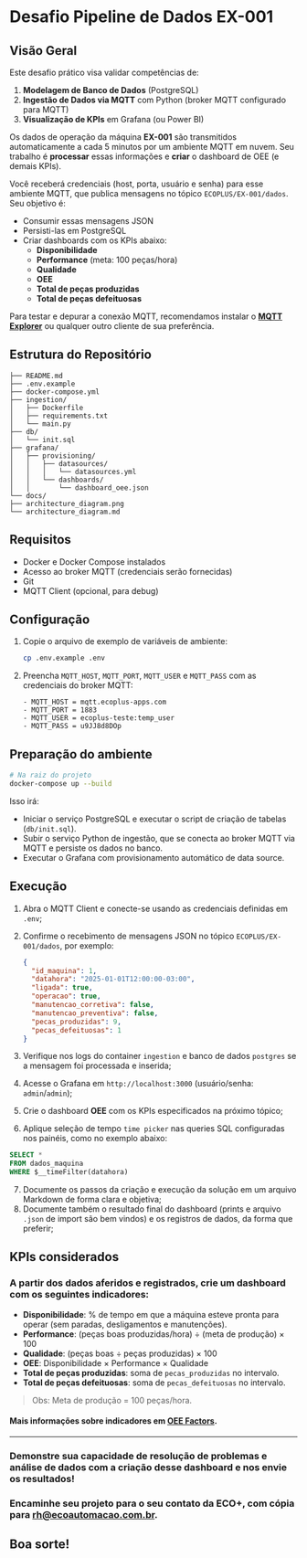 # Desafio Pipeline de Dados EX-001

## Visão Geral
Este desafio prático visa validar competências de:

1. **Modelagem de Banco de Dados** (PostgreSQL)
2. **Ingestão de Dados via MQTT** com Python (broker MQTT configurado para MQTT)
3. **Visualização de KPIs** em Grafana (ou Power BI)

Os dados de operação da máquina **EX-001** são transmitidos automaticamente a cada 5 minutos por um ambiente MQTT em nuvem. Seu trabalho é **processar** essas informações e **criar** o dashboard de OEE (e demais KPIs).

Você receberá credenciais (host, porta, usuário e senha) para esse ambiente MQTT, que publica mensagens no tópico `ECOPLUS/EX-001/dados`. Seu objetivo é:

- Consumir essas mensagens JSON
- Persisti-las em PostgreSQL
- Criar dashboards com os KPIs abaixo:
  - **Disponibilidade**
  - **Performance** (meta: 100 peças/hora)
  - **Qualidade**
  - **OEE**
  - **Total de peças produzidas**
  - **Total de peças defeituosas**

Para testar e depurar a conexão MQTT, recomendamos instalar o [**MQTT Explorer**](https://mqtt-explorer.com) ou qualquer outro cliente de sua preferência.

## Estrutura do Repositório

```
├── README.md
├── .env.example
├── docker-compose.yml
├── ingestion/
│   ├── Dockerfile
│   ├── requirements.txt
│   └── main.py
├── db/
│   └── init.sql
├── grafana/
│   ├── provisioning/
│   │   ├── datasources/
│   │   │   └── datasources.yml
│   │   └── dashboards/
│   │       └── dashboard_oee.json
└── docs/
├── architecture_diagram.png
└── architecture_diagram.md
```

## Requisitos
- Docker e Docker Compose instalados
- Acesso ao broker MQTT (credenciais serão fornecidas)
- Git
- MQTT Client (opcional, para debug)

## Configuração
1. Copie o arquivo de exemplo de variáveis de ambiente:
    ```bash
    cp .env.example .env
    ```

2. Preencha `MQTT_HOST`, `MQTT_PORT`, `MQTT_USER` e `MQTT_PASS` com as credenciais do broker MQTT:
    ```
    - MQTT_HOST = mqtt.ecoplus-apps.com
    - MQTT_PORT = 1883
    - MQTT_USER = ecoplus-teste:temp_user
    - MQTT_PASS = u9JJ8d8DOp
    ```

## Preparação do ambiente

```bash
# Na raiz do projeto
docker-compose up --build
```

Isso irá:

* Iniciar o serviço PostgreSQL e executar o script de criação de tabelas (`db/init.sql`).
* Subir o serviço Python de ingestão, que se conecta ao broker MQTT via MQTT e persiste os dados no banco.
* Executar o Grafana com provisionamento automático de data source.

## Execução

1. Abra o MQTT Client e conecte-se usando as credenciais definidas em `.env`;
2. Confirme o recebimento de mensagens JSON no tópico `ECOPLUS/EX-001/dados`, por exemplo:

   ```json
   {
     "id_maquina": 1,
     "datahora": "2025-01-01T12:00:00-03:00",
     "ligada": true,
     "operacao": true,
     "manutencao_corretiva": false,
     "manutencao_preventiva": false,
     "pecas_produzidas": 9,
     "pecas_defeituosas": 1
   }
   ```
3. Verifique nos logs do container `ingestion` e banco de dados `postgres` se a mensagem foi processada e inserida;
4. Acesse o Grafana em `http://localhost:3000` (usuário/senha: `admin`/`admin`);
5. Crie o dashboard **OEE** com os KPIs especificados na próximo tópico;
6. Aplique seleção de tempo `time picker` nas queries SQL configuradas nos painéis, como no exemplo abaixo:
```sql
SELECT *
FROM dados_maquina
WHERE $__timeFilter(datahora)
```
7. Documente os passos da criação e execução da solução em um arquivo Markdown de forma clara e objetiva;
8. Documente também o resultado final do dashboard (prints e arquivo `.json` de import são bem vindos) e os registros de dados, da forma que preferir;

## KPIs considerados

### A partir dos dados aferidos e registrados, crie um dashboard com os seguintes indicadores:

* **Disponibilidade**: % de tempo em que a máquina esteve pronta para operar (sem paradas, desligamentos e manutenções).
* **Performance**: (peças boas produzidas/hora) ÷ (meta de produção) × 100
* **Qualidade**: (peças boas ÷ peças produzidas) × 100
* **OEE**: Disponibilidade × Performance × Qualidade
* **Total de peças produzidas**: soma de `pecas_produzidas` no intervalo.
* **Total de peças defeituosas**: soma de `pecas_defeituosas` no intervalo.
> Obs: Meta de produção = 100 peças/hora.

#### Mais informações sobre indicadores em [OEE Factors](https://www.oee.com/oee-factors).

---
 
### Demonstre sua capacidade de resolução de problemas e análise de dados com a criação desse dashboard e nos envie os resultados! 
### Encaminhe seu projeto para o seu contato da ECO+, com cópia para rh@ecoautomacao.com.br. 
## Boa sorte!
